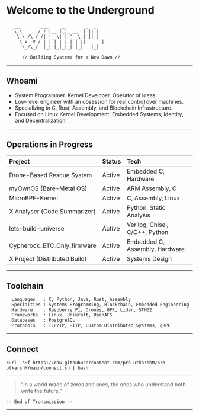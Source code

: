 # Welcome to the Underground

```
   __        ___     _        _  _ 
   \ \      / / |__ (_)_ __  | || |
    \ \ /\ / /| '_ \| | '_ \ | || |_
     \ V  V / | | | | | | | ||__   _|
      \_/\_/  |_| |_|_|_| |_|   |_|  
                                      
      // Building Systems for a New Dawn //
```

---

## Whoami

- System Programmer. Kernel Developer. Operator of Ideas.
- Low-level engineer with an obsession for real control over machines.
- Specializing in C, Rust, Assembly, and Blockchain Infrastructure.
- Focused on Linux Kernel Development, Embedded Systems, Identity, and Decentralization.

---

## Operations in Progress

| Project                         | Status    | Tech                    |
|:--------------------------------|:----------|:------------------------|
| Drone-Based Rescue System       | Active    | Embedded C, Hardware     |
| myOwnOS (Bare-Metal OS)         | Active    | ARM Assembly, C          |
| MicroBPF-Kernel                 | Active    | C, Assembly, Linux       |
| X Analyser (Code Summarizer)    | Active    | Python, Static Analysis  |
| lets-build-universe             | Active    | Verilog, Chisel, C/C++, Python  |
| Cypherock_BTC_Only_firmware     | Active    | Embedded C, Assembly, Hardware  |
| X Project (Distributed Build)   | Active    | Systems Design           |

---

## Toolchain

```
  Languages   : C, Python, Java, Rust, Assembly
  Specialties : Systems Programming, Blockchain, Embedded Engineering
  Hardware    : Raspberry Pi, Drones, GPR, Lidar, STM32
  Frameworks  : Linux, Unikraft, OpenAFS
  Databases   : PostgreSQL
  Protocols   : TCP/IP, HTTP, Custom Distributed Systems, gRPC
```

---

## Connect

```
curl -sSf https://raw.githubusercontent.com/pro-utkarshM/pro-utkarshM/main/connect.sh | bash
```

---

> "In a world made of zeros and ones, the ones who understand both write the future."

```
-- End of Transmission --
```
---

